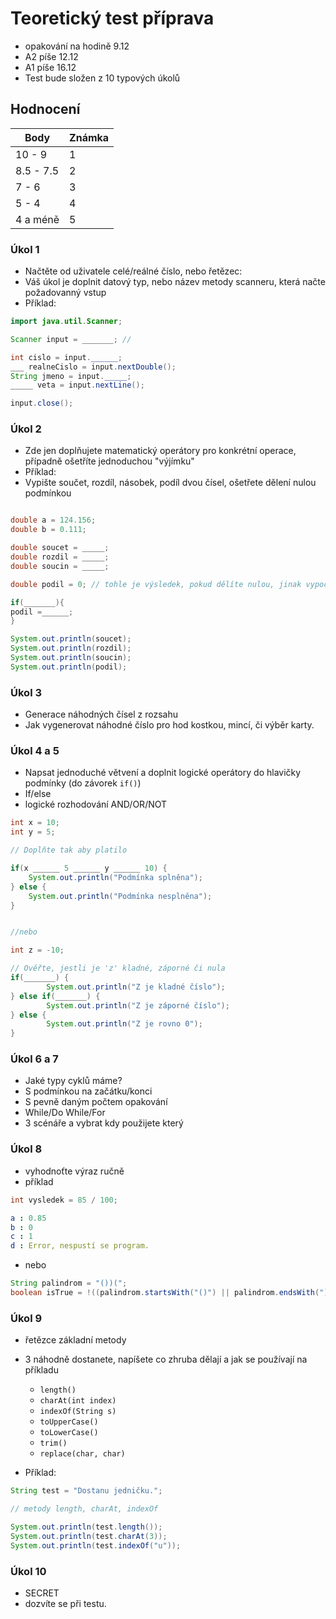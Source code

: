 # Teoretický test příprava

- opakování na hodině 9.12
- A2 píše 12.12
- A1 píše 16.12
- Test bude složen z 10 typových úkolů

## Hodnocení

| Body      | Známka |
|-----------|--------|
| 10 - 9    | 1      |
| 8.5 - 7.5 | 2      |
| 7 - 6     | 3      |
| 5 - 4     | 4      |
| 4 a méně  | 5      |

### Úkol 1

- Načtěte od uživatele celé/reálné číslo, nebo řetězec:
- Váš úkol je doplnit datový typ, nebo název metody scanneru, která načte požadovanný vstup
- Příklad:
```java
import java.util.Scanner;

Scanner input = _______; //

int cislo = input.______;
___ realneCislo = input.nextDouble();
String jmeno = input._____;
_____ veta = input.nextLine();

input.close();
```


### Úkol 2

- Zde jen doplňujete matematický operátory pro konkrétní operace, případně ošetříte jednoduchou "výjímku"
- Příklad:
- Vypište součet, rozdíl, násobek, podíl dvou čísel, ošetřete dělení nulou podmínkou

```java

double a = 124.156;
double b = 0.111;

double soucet = _____;
double rozdil = _____;
double soucin = _____;

double podil = 0; // tohle je výsledek, pokud dělíte nulou, jinak vypočítaté

if(_______){
podil =______;
}

System.out.println(soucet);
System.out.println(rozdil);
System.out.println(soucin);
System.out.println(podil);
```

### Úkol 3

- Generace náhodných čísel z rozsahu
- Jak vygenerovat náhodné číslo pro hod kostkou, mincí, či výběr karty.

### Úkol 4 a 5

- Napsat jednoduché větvení a doplnit logické operátory do hlavičky podmínky (do závorek `if()`)
- If/else
- logické rozhodování AND/OR/NOT

```java
int x = 10;
int y = 5;

// Doplňte tak aby platilo

if(x ______ 5 ______ y ______ 10) {
    System.out.println("Podmínka splněna");
} else {
    System.out.println("Podmínka nesplněna");
}


//nebo

int z = -10;

// Ověřte, jestli je 'z' kladné, záporné či nula
if(_______) {
        System.out.println("Z je kladné číslo");
} else if(_______) {
        System.out.println("Z je záporné číslo");
} else {
        System.out.println("Z je rovno 0");
}

```

### Úkol 6 a 7

- Jaké typy cyklů máme?
- S podmínkou na začátku/konci
- S pevně daným počtem opakování
- While/Do While/For
- 3 scénáře a vybrat kdy použijete který

### Úkol 8

- vyhodnoťte výraz ručně
- příklad
```java
int vysledek = 85 / 100;
```
```yaml
a : 0.85
b : 0
c : 1
d : Error, nespustí se program.
```
- nebo
```java
String palindrom = "())(";
boolean isTrue = !((palindrom.startsWith("()") || palindrom.endsWith(")(")) && palindrom.length() > 4);
```

### Úkol 9

- řetězce základní metody
- 3 náhodně dostanete, napíšete co zhruba dělají a jak se používají na příkladu
  - `length()`            
  - `charAt(int index)`
  - `indexOf(String s)`   
  - `toUpperCase()`       
  - `toLowerCase()`       
  - `trim()`              
  - `replace(char, char)`

- Příklad:
```java
String test = "Dostanu jedničku.";

// metody length, charAt, indexOf

System.out.println(test.length());
System.out.println(test.charAt(3));
System.out.println(test.indexOf("u"));
```

### Úkol 10

- SECRET
- dozvíte se při testu.
